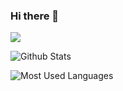 ### Hi there 👋

<p>
<a href="https://blog.csdn.net/qq_34595089?type=blog"><img src="https://img.shields.io/static/v1?label=Blog&message=CSDN&color=red"/></a>
</p>

![Github Stats](https://github-readme-stats.vercel.app/api?username=lpeiyi)

![Most Used Languages](https://github-readme-stats.vercel.app/api/top-langs/?username=lpeiyi)
